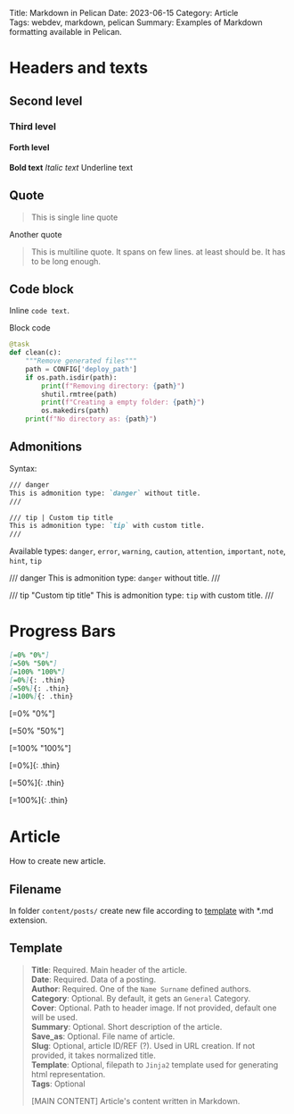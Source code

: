 Title: Markdown in Pelican
Date: 2023-06-15
Category: Article   
Tags: webdev, markdown, pelican
Summary: Examples of Markdown formatting available in Pelican.

# Headers and texts

## Second level

### Third level

#### Forth level

**Bold text**
_Italic text_
Underline text

## Quote

> This is single line quote

Another quote

> This is multiline quote.
> It spans on few lines.
> at least should be.
> It has to be long enough.

## Code block

Inline `code text`.

Block code

```python
@task
def clean(c):
    """Remove generated files"""
    path = CONFIG['deploy_path']
    if os.path.isdir(path):
        print(f"Removing directory: {path}")
        shutil.rmtree(path)
        print(f"Creating a empty folder: {path}")
        os.makedirs(path)
    print(f"No directory as: {path}")
```

## Admonitions

Syntax:

```markdown
/// danger
This is admonition type: `danger` without title.
///

/// tip | Custom tip title
This is admonition type: `tip` with custom title.
///
```

Available types: `danger`, `error`, `warning`, `caution`, `attention`, `important`, `note`, `hint`, `tip`

/// danger
This is admonition type: `danger` without title.
///

/// tip "Custom tip title"
This is admonition type: `tip` with custom title.
///

# Progress Bars

```markdown
[=0% "0%"]
[=50% "50%"]
[=100% "100%"]
[=0%]{: .thin}
[=50%]{: .thin}
[=100%]{: .thin}
```

[=0% "0%"]

[=50% "50%"]

[=100% "100%"]

[=0%]{: .thin}

[=50%]{: .thin}

[=100%]{: .thin}

# Article

How to create new article.

## Filename

In folder `content/posts/` create new file according to [template](#template) with *.md extension.

## Template

> **Title**: Required. Main header of the article.  
> **Date**: Required. Data of a posting.  
> **Author**: Required. One of the `Name Surname` defined authors.  
> **Category**: Optional. By default, it gets an `General` Category.  
> **Cover**: Optional. Path to header image. If not provided, default one will be used.  
> **Summary**: Optional. Short description of the article.    
> **Save_as**: Optional. File name of article.  
> **Slug**: Optional, article ID/REF (?). Used in URL creation. If not provided, it takes normalized title.    
> **Template**: Optional, filepath to `Jinja2` template used for generating html representation.  
> **Tags**: Optional
>
> [MAIN CONTENT]
> Article's content written in Markdown.
